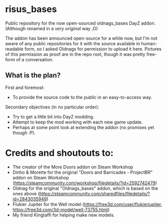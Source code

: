 # risus_bases
  Public repository for the now open-sourced oldnags_bases DayZ addon. (Although renamed in a *very original* way ;D)
  
  The addon has been announced open-source for a while now, but I'm not aware of any public repositories for it with the source available in human-readable form, so I asked Oldnags for permission to upload it here.
  Pictures of this permission as proof are in the repo root, though it was pretty free-form of a conversation.
  
## What is the plan?
  First and foremost:
  - To provide the source code to the public in an easy-to-access way.
  
  Secondary objectives (in no particular order):
  - Try to get a little bit into DayZ modding.
  - Attempt to keep the mod working with each new game update.
  - Perhaps at some point look at extending the addon (no promises yet though :P).
  
# Credits and shoutouts to:
 - The creator of the More Doors addon on Steam Workshop
 - Dinho & Morette for the original "Doors and Barricades - ProjectBR" addon on Steam Workshop (https://steamcommunity.com/workshop/filedetails/?id=2592742479)
 - Oldnag for the original "Oldnags_bases" addon, which is based on the ones above (https://steamcommunity.com/sharedfiles/filedetails/?id=2843035949)
 - Flukier Jupiter for the Well model (https://free3d.com/user/flukierjupiter, https://free3d.com/3d-model/well-73755.html)
 - My friend Kingtaffi for helping make new models.

